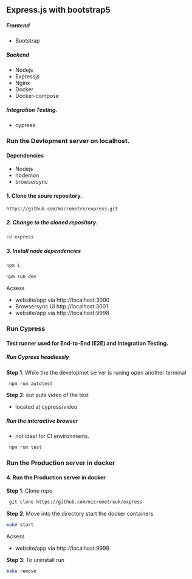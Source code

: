 ## Express.js  with bootstrap5
##### Frontend
- Bootstrap
##### Backend
-  Nodejs
-  Expressjs
-  Nginx
-  Docker
-  Docker-compose
##### Integration Testing.
- cypress

### Run the Devlopment server on localhost.
#### Dependencies
- Nodejs
- nodemon
- browsersync
#### 1. Clone the soure repository.
```bash
https://github.com/micrometre/express.git
```
##### 2. Change to the cloned repository.
```bash
cd express
```
##### 3. Install node dependencies
```bash
npm i
```
```bash
npm run dev
```
Acsess
- website/app via http://localhost:3000
- Browsersync Ui  http://localhost:3001
- website/app via http://localhost:9998
### Run Cypress
#### Test runner used for End-to-End (E2E) and Integration Testing.
##### Run Cypress headlessly
**Step 1**: While the the developmet server is runing open another terminal
```bash
 npm run autotest
```
**Step 2**: out puts video of the test
-  located at cypress/video

##### Run the interactive browser
- not ideal for CI environments.

```bash
 npm run test
```

### Run the Production server in docker
#### 4. Run the Production server in docker

**Step 1**: Clone  repo
```bash
 git clone https://github.com/micrometreuk/express
```

**Step 2**: Move into the directory start the docker containers
```bash
make start
```

Acsess
- website/app via http://localhost:9998

**Step 3**: To uninstall run

```bash
make remove
```
